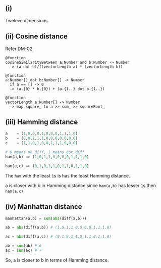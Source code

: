 ## (i)
Tweleve dimensions.

## (ii) Cosine distance
Refer DM-02.
```
@function
cosineSimilarityBetween a:Number and b:Number -> Number
  -> (a dot b)/((vectorLength a) * (vectorLength b))

@function
a:Number[] dot b:Number[] -> Number
  if a == [] -> 0
  -> (a.{0} * b.{0}) + (a.{1..} dot b.{1..})
  
@function
vectorLength a:Number[] -> Number
  -> map square_ to a >> sum_ >> squareRoot_
```


## (iii) Hamming distance
```python
a    = (1,0,0,0,1,0,0,0,1,1,1,0)
b    = (0,0,1,1,1,0,0,0,0,0,0,0)
c    = (1,1,0,1,0,0,1,1,1,0,0,0)

# 0 means no diff, 1 means got diff
ham(a,b) => (1,0,1,1,0,0,0,0,1,1,1,0)

ham(a,c) => (0,1,0,1,1,0,1,1,0,1,1,0)
```
The `ham` with the least `1`s is has the least Hamming distance.

a is closer with b in Hamming distance since `ham(a,b)` has lesser `1`s then `ham(a,c)`.

## (iv) Manhattan distance
```py
manhattan(a,b) = sum(abs(diff(a,b)))

ab = abs(diff(a,b)) # (1,0,1,1,0,0,0,0,1,1,1,0)

ac = abs(diff(a,c)) # (0,1,0,1,1,0,1,1,0,1,1,0)

ab = sum(ab) # 6
ac = sum(ac) # 7
```
So, a is closer to b in terms of Hamming distance.
